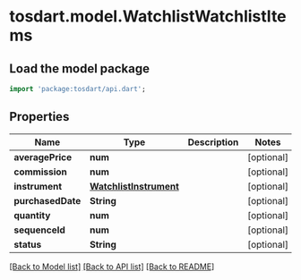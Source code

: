 # tosdart.model.WatchlistWatchlistItems

## Load the model package
```dart
import 'package:tosdart/api.dart';
```

## Properties
Name | Type | Description | Notes
------------ | ------------- | ------------- | -------------
**averagePrice** | **num** |  | [optional] 
**commission** | **num** |  | [optional] 
**instrument** | [**WatchlistInstrument**](WatchlistInstrument.md) |  | [optional] 
**purchasedDate** | **String** |  | [optional] 
**quantity** | **num** |  | [optional] 
**sequenceId** | **num** |  | [optional] 
**status** | **String** |  | [optional] 

[[Back to Model list]](../README.md#documentation-for-models) [[Back to API list]](../README.md#documentation-for-api-endpoints) [[Back to README]](../README.md)


